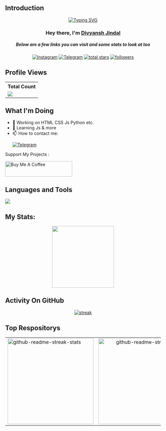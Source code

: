 ## Introduction
<p align="center">
<a href="https://git.io/typing-svg"><img src="https://readme-typing-svg.demolab.com?font=Poppins&pause=1000&color=F7F7F7&random=false&width=435&lines=%F0%9F%91%8B+I'm+a+passionate+developer;Honing+my+skills+in+Python+HTML%2C+CSS%2C+JS+etc.+;A+future+full-stack+developer+in+the+making!" alt="Typing SVG" /></a>
</p>
<h3 align="center">Hey there, I'm <a href="https://github.com/DevDivyanshJindal">Divyansh Jindal</a></h3>
<h5 align="center">Below are a few links you can visit and some stats to look at too</h5>
<p align="center">
  <a href="https://www.instagram.com/divyansh_jindal9_/"><img alt="Instagram" title="instagram" src="https://img.shields.io/badge/-Instagram-405DE6?style=for-the-badge&logo=Instagram&logoColor=white"/></a>
  <a href="https://t.me/DevDivyansh"><img alt="Telegram" title="telegram" src="https://img.shields.io/badge/-Telegram-229ED9?style=for-the-badge&logo=Telegram&logoColor=white"/></a>
  <a href="https://github.com/DevDivyanshJindal?tab=repositories&sort=stargazers">
    <img alt="total stars" title="Total stars on GitHub" src="https://custom-icon-badges.demolab.com/github/stars/DevDivyanshJindal?color=B8B92B&style=for-the-badge&labelColor=959532&logo=star"/></a>
  <a href="https://github.com/DevDivyanshJindal"><img alt="followers" title="Follow me on Github" src="https://img.shields.io/github/followers/DevDivyanshJindal?color=236ad3&style=for-the-badge&logo=github&label=Follow"/></a>
</p align="center">

## Profile Views


  <table align="center">
    <tr>
      <!-- <th align="center">Profile Views</th> -->
      <th >Total Count</th>
    </tr>
    <tr>
      <!-- <td>
        <div align="center">
          <a href="https://github.com/DevDivyanshJindal"><img src="https://github.com/DevDivyanshJindal.png" alt="@DevDivyanshJindal" width="52" /></a>
          <br />
          <a align="center" href="https://github.com/ProDivyansh"><b>ProDivyansh</b></a>
        </b>
      </td> -->
      <!-- Profile Views -->
      <td>
         <a href="https://github.com/ProDivyansh"> <img src="https://komarev.com/ghpvc/?username=prodivyansh&style=for-the-badge&color=brightgreen"> </a>
      </td>
    </tr>
  </table>
  
  ## What I'm Doing


- 🔭 Working on HTML CSS Js Python etc.
- 🌱 Learning Js & more
- 📫 How to contact me:<p>
<a href="https://t.me/DevDivyansh"><img alt="Telegram" title="telegram" src="https://img.shields.io/badge/-Telegram-229ED9?style=for-the-badge&logo=Telegram&logoColor=white"/></a>
</p>

Support My Projects :

<a href="https://www.buymeacoffee.com/divyanshjiq" target="_blank"><img src="https://cdn.buymeacoffee.com/buttons/v2/default-yellow.png" alt="Buy Me A Coffee" style="height: 50px !important;width: 217px !important;" ></a>

## Languages and Tools

<p align="left"> <a href="https://github.com/DevDivyanshJindal"><img src="https://skillicons.dev/icons?i=php,mysql,js,wordpress,vscode,replit,github,python,java"> </a> </p>

## My Stats:
<p align="center">
<img height="200px" src="https://github-readme-stats.vercel.app/api?username=DevDivyanshJindal&hide_border=true&show_icons=true&count_private=true&theme=gruvbox&bg_color=151515">
</p>

## Activity On GitHub

<p align="center">
  <a href="https://github.com/ProDivyansh">      
<img title="stats" alt="streak" src="https://github-readme-streak-stats.herokuapp.com/?user=DevDivyanshJindal&theme=dark&hide_border=true&stroke=f53b3b"/>
</a> 
</p>

## Top Respositorys
<table align="center">
  <tr>
    <td>
      <a href="https://github.com/DevDivyanshJindal/Portfolio.github.io">
        <img width="278" src="https://denvercoder1-github-readme-stats.vercel.app/api/pin/?username=DevDivyanshJindal&repo=Portfolio.github.io&theme=react&bg_color=1F222E&title_color=F8D866&hide_border=true&icon_color=F8D866&show_icons=false" alt="github-readme-streak-stats">
      </a>
    </td>
    <td align="right">
      <a href="https://github.com/DevDivyanshJindal/JavaFullStack">
        <img width="278" src="https://denvercoder1-github-readme-stats.vercel.app/api/pin/?username=DevDivyanshJindal&repo=JavaFullStack&theme=react&bg_color=1F222E&title_color=F8D866&hide_border=true&icon_color=F8D866&show_icons=false" alt="github-readme-streak-stats">
      </a>
    </td>
  </tr>
</table>




